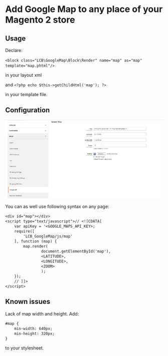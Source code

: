# Add Google Map to any place of your Magento 2 store

## Usage

Declare:

`<block class="LCB\GoogleMap\Block\Render" name="map" as="map" template="map.phtml"/>`

in your layout xml  

and `<?php echo $this->getChildHtml('map'); ?>`  

in your template file.

## Configuration

![Magento2 Google Maps configuration](media/configuration.png?raw=true)  

You can as well use following syntax on any page:

```
<div id="map"></div>
<script type="text/javascript">// <![CDATA[
    var apiKey = '<GOOGLE_MAPS_API_KEY>;
    require([
        'LCB_GoogleMap/js/map'
    ], function (map) {
        map.render(
                document.getElementById('map'),
                <LATITUDE>,
                <LONGITUDE>,
                <ZOOM>
                );
    });
    // ]]>
</script>
```

## Known issues

Lack of map width and height. Add:

```
#map {
    min-width: 640px;
    min-height: 320px;
}
```

to your stylesheet.